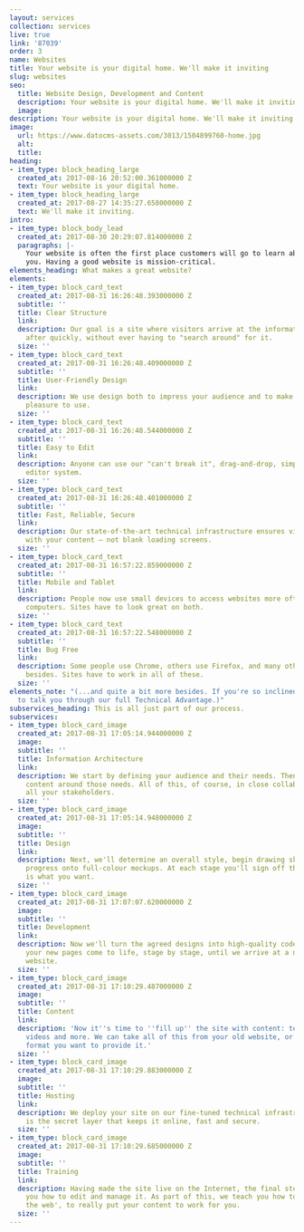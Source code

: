 ```yaml
---
layout: services
collection: services
live: true
link: '87039'
order: 3
name: Websites
title: Your website is your digital home. We'll make it inviting
slug: websites
seo:
  title: Website Design, Development and Content
  description: Your website is your digital home. We'll make it inviting.
  image: 
description: Your website is your digital home. We'll make it inviting.
image:
  url: https://www.datocms-assets.com/3013/1504899760-home.jpg
  alt: 
  title: 
heading:
- item_type: block_heading_large
  created_at: 2017-08-16 20:52:00.361000000 Z
  text: Your website is your digital home.
- item_type: block_heading_large
  created_at: 2017-08-27 14:35:27.658000000 Z
  text: We'll make it inviting.
intro:
- item_type: block_body_lead
  created_at: 2017-08-30 20:29:07.814000000 Z
  paragraphs: |-
    Your website is often the first place customers will go to learn about
    you. Having a good website is mission-critical.
elements_heading: What makes a great website?
elements:
- item_type: block_card_text
  created_at: 2017-08-31 16:26:48.393000000 Z
  subtitle: ''
  title: Clear Structure
  link: 
  description: Our goal is a site where visitors arrive at the information they're
    after quickly, without ever having to "search around" for it.
  size: ''
- item_type: block_card_text
  created_at: 2017-08-31 16:26:48.409000000 Z
  subtitle: ''
  title: User-Friendly Design
  link: 
  description: We use design both to impress your audience and to make your site a
    pleasure to use.
  size: ''
- item_type: block_card_text
  created_at: 2017-08-31 16:26:48.544000000 Z
  subtitle: ''
  title: Easy to Edit
  link: 
  description: Anyone can use our "can't break it", drag-and-drop, simple but powerful
    editor system.
  size: ''
- item_type: block_card_text
  created_at: 2017-08-31 16:26:48.401000000 Z
  subtitle: ''
  title: Fast, Reliable, Secure
  link: 
  description: Our state-of-the-art technical infrastructure ensures visitors engage
    with your content – not blank loading screens.
  size: ''
- item_type: block_card_text
  created_at: 2017-08-31 16:57:22.859000000 Z
  subtitle: ''
  title: Mobile and Tablet
  link: 
  description: People now use small devices to access websites more often than bigger
    computers. Sites have to look great on both.
  size: ''
- item_type: block_card_text
  created_at: 2017-08-31 16:57:22.548000000 Z
  subtitle: ''
  title: Bug Free
  link: 
  description: Some people use Chrome, others use Firefox, and many other browsers
    besides. Sites have to work in all of these.
  size: ''
elements_note: "(...and quite a bit more besides. If you're so inclined, we'd be happy
  to talk you through our full Technical Advantage.)"
subservices_heading: This is all just part of our process.
subservices:
- item_type: block_card_image
  created_at: 2017-08-31 17:05:14.944000000 Z
  image: 
  subtitle: ''
  title: Information Architecture
  link: 
  description: We start by defining your audience and their needs. Then we structure
    content around those needs. All of this, of course, in close collaboration with
    all your stakeholders.
  size: ''
- item_type: block_card_image
  created_at: 2017-08-31 17:05:14.948000000 Z
  image: 
  subtitle: ''
  title: Design
  link: 
  description: Next, we'll determine an overall style, begin drawing sketches, and
    progress onto full-colour mockups. At each stage you'll sign off that the design
    is what you want.
  size: ''
- item_type: block_card_image
  created_at: 2017-08-31 17:07:07.620000000 Z
  image: 
  subtitle: ''
  title: Development
  link: 
  description: Now we'll turn the agreed designs into high-quality code. You'll see
    your new pages come to life, stage by stage, until we arrive at a new, fully-functioning
    website.
  size: ''
- item_type: block_card_image
  created_at: 2017-08-31 17:10:29.487000000 Z
  image: 
  subtitle: ''
  title: Content
  link: 
  description: 'Now it''s time to ''fill up'' the site with content: text, images,
    videos and more. We can take all of this from your old website, or in whatever
    format you want to provide it.'
  size: ''
- item_type: block_card_image
  created_at: 2017-08-31 17:10:29.883000000 Z
  image: 
  subtitle: ''
  title: Hosting
  link: 
  description: We deploy your site on our fine-tuned technical infrastructure. This
    is the secret layer that keeps it online, fast and secure.
  size: ''
- item_type: block_card_image
  created_at: 2017-08-31 17:10:29.685000000 Z
  image: 
  subtitle: ''
  title: Training
  link: 
  description: Having made the site live on the Internet, the final step is showing
    you how to edit and manage it. As part of this, we teach you how to 'write for
    the web', to really put your content to work for you.
  size: ''
---
```


